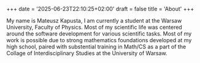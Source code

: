 +++
date = '2025-06-23T22:10:25+02:00'
draft = false
title = 'About'
+++

My name is Mateusz Kapusta, I am currently a student at the Warsaw University, Faculty of Physics. Most of my scientific life was centered around 
the software development for various scientific tasks. Most of my work is possible due to strong mathematics foundations developed at my high school, paired
with substential training in Math/CS as a part of the Collage of Interdisciplinary Studies at the University of Warsaw.
